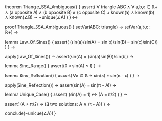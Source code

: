 theorem Triangle_SSA_Ambiguous() {
  assert(
    ∀ triangle ABC ∧
    ∀ a,b,c ∈ ℝ+ ∧
    (a opposite A) ∧ (b opposite B) ∧ (c opposite C) ∧
    known(a) ∧ known(b) ∧ known(∠B) ⇒
    ¬unique(∠A)
  )
} ↔

proof Triangle_SSA_Ambiguous() {
  setVar(ABC: triangle) →
  setVar(a,b,c: ℝ+) →

  lemma Law_Of_Sines() {
    assert(
      (sin(a)/sin(A) = sin(b)/sin(B) = sin(c)/sin(C))
    )
  } →

  apply(Law_Of_Sines()) →
  assert(sin(A) = (sin(a)sin(B))/sin(b)) →
  
  lemma Sine_Range() {
    assert(0 < sin(A) ≤ 1)
  } →
  
  lemma Sine_Reflection() {
    assert(
      ∀x ∈ ℝ ⇒ sin(x) = sin(π - x)
    )
  } →
  
  apply(Sine_Reflection()) →
  assert(sin(A) = sin(π - A)) →
  
  lemma Unique_Case() {
    assert(
      (sin(A) = 1) ↔ (A = π/2)
    )
  } →
  
  assert(
    (A ≠ π/2) ⇒
    (∃ two solutions: A ∨ (π - A))
  ) →
  
  conclude(¬unique(∠A))
}